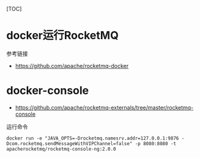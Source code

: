[TOC]
# docker运行RocketMQ
参考链接
- https://github.com/apache/rocketmq-docker



# docker-console
- https://github.com/apache/rocketmq-externals/tree/master/rocketmq-console

运行命令
```
docker run -e "JAVA_OPTS=-Drocketmq.namesrv.addr=127.0.0.1:9876 -Dcom.rocketmq.sendMessageWithVIPChannel=false" -p 8080:8080 -t apacherocketmq/rocketmq-console-ng:2.0.0
```